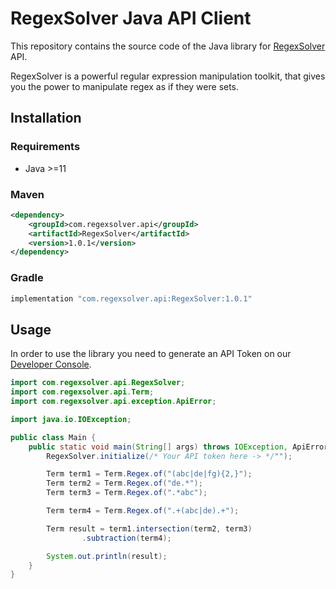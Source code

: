 # RegexSolver Java API Client

This repository contains the source code of the Java library for [RegexSolver](https://regexsolver.com) API.

RegexSolver is a powerful regular expression manipulation toolkit, that gives you the power to manipulate regex as if
they were sets.

## Installation

### Requirements

- Java >=11

### Maven

```xml
<dependency>
    <groupId>com.regexsolver.api</groupId>
    <artifactId>RegexSolver</artifactId>
    <version>1.0.1</version>
</dependency>
```

### Gradle

```groovy
implementation "com.regexsolver.api:RegexSolver:1.0.1"
```

## Usage

In order to use the library you need to generate an API Token on our [Developer Console](https://regexsolver.com/).

```java
import com.regexsolver.api.RegexSolver;
import com.regexsolver.api.Term;
import com.regexsolver.api.exception.ApiError;

import java.io.IOException;

public class Main {
    public static void main(String[] args) throws IOException, ApiError {
        RegexSolver.initialize(/* Your API token here -> */"");

        Term term1 = Term.Regex.of("(abc|de|fg){2,}");
        Term term2 = Term.Regex.of("de.*");
        Term term3 = Term.Regex.of(".*abc");

        Term term4 = Term.Regex.of(".+(abc|de).+");

        Term result = term1.intersection(term2, term3)
                .subtraction(term4);

        System.out.println(result);
    }
}
```